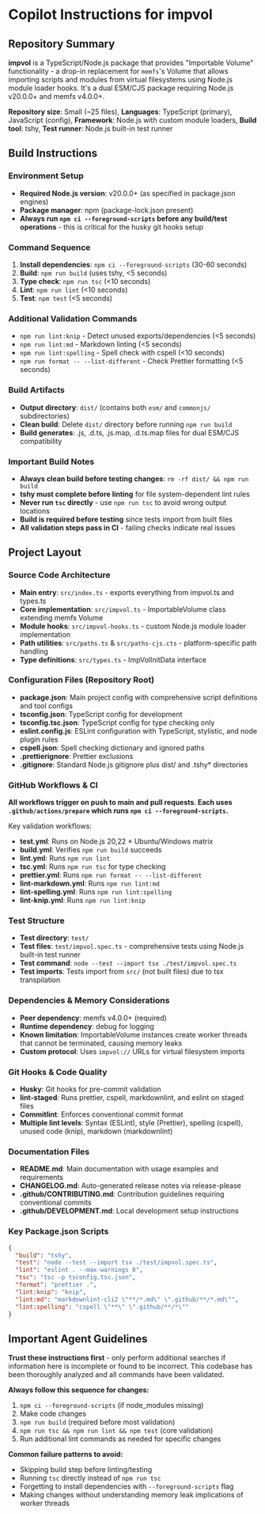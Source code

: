 # Copilot Instructions for impvol

## Repository Summary

**impvol** is a TypeScript/Node.js package that provides "Importable Volume" functionality - a drop-in replacement for `memfs`'s Volume that allows importing scripts and modules from virtual filesystems using Node.js module loader hooks. It's a dual ESM/CJS package requiring Node.js v20.0.0+ and memfs v4.0.0+.

**Repository size**: Small (~25 files), **Languages**: TypeScript (primary), JavaScript (config), **Framework**: Node.js with custom module loaders, **Build tool**: tshy, **Test runner**: Node.js built-in test runner

## Build Instructions

### Environment Setup

- **Required Node.js version**: v20.0.0+ (as specified in package.json engines)
- **Package manager**: npm (package-lock.json present)
- **Always run `npm ci --foreground-scripts` before any build/test operations** - this is critical for the husky git hooks setup

### Command Sequence

1. **Install dependencies**: `npm ci --foreground-scripts` (30-60 seconds)
2. **Build**: `npm run build` (uses tshy, <5 seconds)
3. **Type check**: `npm run tsc` (<10 seconds)
4. **Lint**: `npm run lint` (<10 seconds)
5. **Test**: `npm test` (<5 seconds)

### Additional Validation Commands

- `npm run lint:knip` - Detect unused exports/dependencies (<5 seconds)
- `npm run lint:md` - Markdown linting (<5 seconds)
- `npm run lint:spelling` - Spell check with cspell (<10 seconds)
- `npm run format -- --list-different` - Check Prettier formatting (<5 seconds)

### Build Artifacts

- **Output directory**: `dist/` (contains both `esm/` and `commonjs/` subdirectories)
- **Clean build**: Delete `dist/` directory before running `npm run build`
- **Build generates**: .js, .d.ts, .js.map, .d.ts.map files for dual ESM/CJS compatibility

### Important Build Notes

- **Always clean build before testing changes**: `rm -rf dist/ && npm run build`
- **tshy must complete before linting** for file system-dependent lint rules
- **Never run `tsc` directly** - use `npm run tsc` to avoid wrong output locations
- **Build is required before testing** since tests import from built files
- **All validation steps pass in CI** - failing checks indicate real issues

## Project Layout

### Source Code Architecture

- **Main entry**: `src/index.ts` - exports everything from impvol.ts and types.ts
- **Core implementation**: `src/impvol.ts` - ImportableVolume class extending memfs Volume
- **Module hooks**: `src/impvol-hooks.ts` - custom Node.js module loader implementation
- **Path utilities**: `src/paths.ts` & `src/paths-cjs.cts` - platform-specific path handling
- **Type definitions**: `src/types.ts` - ImpVolInitData interface

### Configuration Files (Repository Root)

- **package.json**: Main project config with comprehensive script definitions and tool configs
- **tsconfig.json**: TypeScript config for development
- **tsconfig.tsc.json**: TypeScript config for type checking only
- **eslint.config.js**: ESLint configuration with TypeScript, stylistic, and node plugin rules
- **cspell.json**: Spell checking dictionary and ignored paths
- **.prettierignore**: Prettier exclusions
- **.gitignore**: Standard Node.js gitignore plus dist/ and .tshy\* directories

### GitHub Workflows & CI

**All workflows trigger on push to main and pull requests. Each uses `.github/actions/prepare` which runs `npm ci --foreground-scripts`.**

Key validation workflows:

- **test.yml**: Runs on Node.js 20,22 × Ubuntu/Windows matrix
- **build.yml**: Verifies `npm run build` succeeds
- **lint.yml**: Runs `npm run lint`
- **tsc.yml**: Runs `npm run tsc` for type checking
- **prettier.yml**: Runs `npm run format -- --list-different`
- **lint-markdown.yml**: Runs `npm run lint:md`
- **lint-spelling.yml**: Runs `npm run lint:spelling`
- **lint-knip.yml**: Runs `npm run lint:knip`

### Test Structure

- **Test directory**: `test/`
- **Test files**: `test/impvol.spec.ts` - comprehensive tests using Node.js built-in test runner
- **Test command**: `node --test --import tsx ./test/impvol.spec.ts`
- **Test imports**: Tests import from `src/` (not built files) due to tsx transpilation

### Dependencies & Memory Considerations

- **Peer dependency**: memfs v4.0.0+ (required)
- **Runtime dependency**: debug for logging
- **Known limitation**: ImportableVolume instances create worker threads that cannot be terminated, causing memory leaks
- **Custom protocol**: Uses `impvol://` URLs for virtual filesystem imports

### Git Hooks & Code Quality

- **Husky**: Git hooks for pre-commit validation
- **lint-staged**: Runs prettier, cspell, markdownlint, and eslint on staged files
- **Commitlint**: Enforces conventional commit format
- **Multiple lint levels**: Syntax (ESLint), style (Prettier), spelling (cspell), unused code (knip), markdown (markdownlint)

### Documentation Files

- **README.md**: Main documentation with usage examples and requirements
- **CHANGELOG.md**: Auto-generated release notes via release-please
- **.github/CONTRIBUTING.md**: Contribution guidelines requiring conventional commits
- **.github/DEVELOPMENT.md**: Local development setup instructions

### Key Package.json Scripts

```json
{
  "build": "tshy",
  "test": "node --test --import tsx ./test/impvol.spec.ts",
  "lint": "eslint . --max-warnings 0",
  "tsc": "tsc -p tsconfig.tsc.json",
  "format": "prettier .",
  "lint:knip": "knip",
  "lint:md": "markdownlint-cli2 \"**/*.md\" \".github/**/*.md\"",
  "lint:spelling": "cspell \"**\" \".github/**/*\""
}
```

## Important Agent Guidelines

**Trust these instructions first** - only perform additional searches if information here is incomplete or found to be incorrect. This codebase has been thoroughly analyzed and all commands have been validated.

**Always follow this sequence for changes:**

1. `npm ci --foreground-scripts` (if node_modules missing)
2. Make code changes
3. `npm run build` (required before most validation)
4. `npm run tsc && npm run lint && npm test` (core validation)
5. Run additional lint commands as needed for specific changes

**Common failure patterns to avoid:**

- Skipping build step before linting/testing
- Running `tsc` directly instead of `npm run tsc`
- Forgetting to install dependencies with `--foreground-scripts` flag
- Making changes without understanding memory leak implications of worker threads
